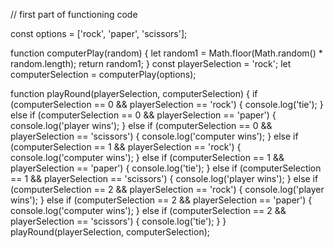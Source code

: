 // first part of functioning code

const options = ['rock', 'paper', 'scissors'];

function computerPlay(random) {
let random1 = Math.floor(Math.random() \* random.length);
return random1;
}
const playerSelection = 'rock';
let computerSelection = computerPlay(options);

function playRound(playerSelection, computerSelection) {
if (computerSelection == 0 && playerSelection == 'rock') {
console.log('tie');
} else if (computerSelection == 0 && playerSelection == 'paper') {
console.log('player wins');
} else if (computerSelection == 0 && playerSelection == 'scissors') {
console.log('computer wins');
} else if (computerSelection == 1 && playerSelection == 'rock') {
console.log('computer wins');
} else if (computerSelection == 1 && playerSelection == 'paper') {
console.log('tie');
} else if (computerSelection == 1 && playerSelection == 'scissors') {
console.log('player wins');
} else if (computerSelection == 2 && playerSelection == 'rock') {
console.log('player wins');
} else if (computerSelection == 2 && playerSelection == 'paper') {
console.log('computer wins');
} else if (computerSelection == 2 && playerSelection == 'scissors') {
console.log('tie');
}
}
playRound(playerSelection, computerSelection);
